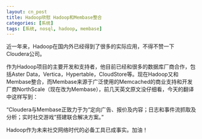 ```yaml
---
layout: cn_post
title: Hadoop欣慰 Hadoop和Membase整合
categories: [系统]
tags: [系统, nosql, hadoop, membase]
---
```


近一年来，Hadoop在国内外已经得到了很多的实际应用，不得不赞一下Cloudera公司。

作为Hadoop项目的主要开发和支持者，他目前已经和很多的数据库厂商合作，包括Aster Data，Vertica，Hypertable，CloudStore等。现在Hadoop又和Membase整合，而Membase来源于广泛使用的Memcached的商业支持和开发厂商NorthScale（现在改为Membase），前几天英文原文没仔细看，今天的翻译中这样写到：

“Cloudera与Membase正致力于为“定向广告、报价及内容；日志和事件流抓取及分析；实时社交游戏”搭建联合解决方案。”

Hadoop作为未来社交网络时代的必备工具已成事实。加油！


